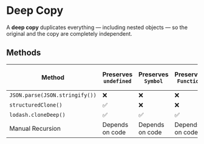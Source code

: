 # Deep Copy
A **deep copy** duplicates everything — including nested objects — so the original and the copy are completely independent.


## Methods

| Method                           | Preserves `undefined` | Preserves `Symbol` | Preserves `Function` | Handles Circular Refs | 
|----------------------------------|------------------------|--------------------|----------------------|----------------------|
| `JSON.parse(JSON.stringify())`   | ❌                     | ❌                 | ❌                   | ❌                   |
| `structuredClone()`              | ✅                     | ❌                 | ❌                   | ✅                   | 
| `lodash.cloneDeep()`             | ✅                     | ✅                 | ✅                   | ✅                   |
| Manual Recursion                 | Depends on code        | Depends on code    | Depends on code      | ✅ (if handled)      |

